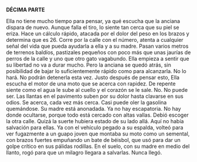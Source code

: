 
**DÉCIMA PARTE**

Ella no tiene mucho tiempo para pensar, ya qué escucha que la anciana dispara de nuevo. Aunque falla el tiro, lo siente tan cerca que su piel se eriza. Hace un cálculo rápido, atacada por el dolor del peso en los brazos y determina que es 26. Corre por la calle con el número, atenta a cualquier señal del vida que pueda ayudarla a ella y a su madre. Pasan varios metros de terrenos baldíos, pastizales pequeños con poco más que unas jaurías de perros de la calle y uno que otro gato vagabundo. Ella empieza a sentir que su libertad no va a durar mucho. Pero la anciana se quedó atrás, sin posibilidad de bajar lo suficientemente rápido como para alcanzarla. No lo hará. No podrán detenerla esta vez. Justo después de pensar esto, Ella escucha el motor de una moto que se acerca con rapidez. De repente siente como el agua le sube al cuello y el corazón se le sale. No. No puede ser. Las llantas en el pavimento suben por su dolor hasta clavarse en sus odios. Se acerca, cada vez más cerca. Casi puede oler la gasolina quemándose. Su madre está anonadada. Ya no hay escapatoria. No hay donde ocultarse, porque todo está cercado con altas vallas. Debió escoger la otra calle. Quizá la suerte hubiera estado de su lado allá. Aquí no había salvación para ellas. Ya con el vehículo pegado a su espalda, volteó para ver fugazmente a un guapo joven que montaba su moto como un semental, con brazos fuertes empuñando un bate de béisbol, que usó para dar un golpe crítico en sus pálidas rodillas. En el suelo, con su madre en medio del llanto, rogó para que un milagro llegara a salvarlas. Nunca llegó.

